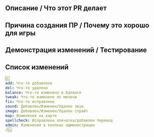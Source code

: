 ## Описание / Что этот PR делает

## Причина создания ПР / Почему это хорошо для игры

## Демонстрация изменений / Тестирование

## Список изменений

```yml
🆑
add: Что-то добавлено
del: Что-то удалено
balance: Что-то изменено в балансе
tweak: Что-то изменено по мелочи
fix: Что-то исправлено
sound: Добавлен/Изменен/Удален звук
image: Добавлен/Изменен/Удален спрайт
map: Изменения на карте
spellcheck: Исправлена опечатка/добавлен перевод
admin: Изменения в кнопках администрации
/🆑
```
